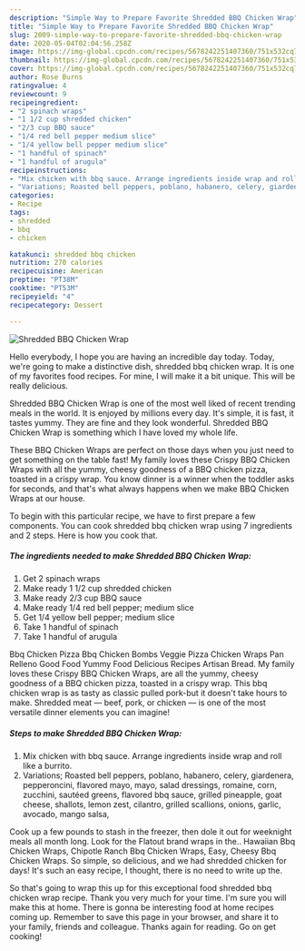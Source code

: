 ```yaml
---
description: "Simple Way to Prepare Favorite Shredded BBQ Chicken Wrap"
title: "Simple Way to Prepare Favorite Shredded BBQ Chicken Wrap"
slug: 2009-simple-way-to-prepare-favorite-shredded-bbq-chicken-wrap
date: 2020-05-04T02:04:56.258Z
image: https://img-global.cpcdn.com/recipes/5678242251407360/751x532cq70/shredded-bbq-chicken-wrap-recipe-main-photo.jpg
thumbnail: https://img-global.cpcdn.com/recipes/5678242251407360/751x532cq70/shredded-bbq-chicken-wrap-recipe-main-photo.jpg
cover: https://img-global.cpcdn.com/recipes/5678242251407360/751x532cq70/shredded-bbq-chicken-wrap-recipe-main-photo.jpg
author: Rose Burns
ratingvalue: 4
reviewcount: 9
recipeingredient:
- "2 spinach wraps"
- "1 1/2 cup shredded chicken"
- "2/3 cup BBQ sauce"
- "1/4 red bell pepper medium slice"
- "1/4 yellow bell pepper medium slice"
- "1 handful of spinach"
- "1 handful of arugula"
recipeinstructions:
- "Mix chicken with bbq sauce. Arrange ingredients inside wrap and roll like a burrito."
- "Variations; Roasted bell peppers, poblano, habanero, celery, giardenera, pepperoncini, flavored mayo, mayo, salad dressings, romaine, corn, zucchini, sautéed greens, flavored bbq sauce, grilled pineapple, goat cheese, shallots, lemon zest, cilantro, grilled scallions, onions, garlic, avocado, mango salsa,"
categories:
- Recipe
tags:
- shredded
- bbq
- chicken

katakunci: shredded bbq chicken 
nutrition: 270 calories
recipecuisine: American
preptime: "PT38M"
cooktime: "PT53M"
recipeyield: "4"
recipecategory: Dessert

---
```



![Shredded BBQ Chicken Wrap](https://img-global.cpcdn.com/recipes/5678242251407360/751x532cq70/shredded-bbq-chicken-wrap-recipe-main-photo.jpg)

Hello everybody, I hope you are having an incredible day today. Today, we're going to make a distinctive dish, shredded bbq chicken wrap. It is one of my favorites food recipes. For mine, I will make it a bit unique. This will be really delicious.

Shredded BBQ Chicken Wrap is one of the most well liked of recent trending meals in the world. It is enjoyed by millions every day. It's simple, it is fast, it tastes yummy. They are fine and they look wonderful. Shredded BBQ Chicken Wrap is something which I have loved my whole life.

These BBQ Chicken Wraps are perfect on those days when you just need to get something on the table fast! My family loves these Crispy BBQ Chicken Wraps with all the yummy, cheesy goodness of a BBQ chicken pizza, toasted in a crispy wrap. You know dinner is a winner when the toddler asks for seconds, and that&#39;s what always happens when we make BBQ Chicken Wraps at our house.


To begin with this particular recipe, we have to first prepare a few components. You can cook shredded bbq chicken wrap using 7 ingredients and 2 steps. Here is how you cook that.

<!--inarticleads1-->

##### The ingredients needed to make Shredded BBQ Chicken Wrap:

1. Get 2 spinach wraps
1. Make ready 1 1/2 cup shredded chicken
1. Make ready 2/3 cup BBQ sauce
1. Make ready 1/4 red bell pepper; medium slice
1. Get 1/4 yellow bell pepper; medium slice
1. Take 1 handful of spinach
1. Take 1 handful of arugula


Bbq Chicken Pizza Bbq Chicken Bombs Veggie Pizza Chicken Wraps Pan Relleno Good Food Yummy Food Delicious Recipes Artisan Bread. My family loves these Crispy BBQ Chicken Wraps, are all the yummy, cheesy goodness of a BBQ chicken pizza, toasted in a crispy wrap. This bbq chicken wrap is as tasty as classic pulled pork-but it doesn&#39;t take hours to make. Shredded meat — beef, pork, or chicken — is one of the most versatile dinner elements you can imagine! 

<!--inarticleads2-->

##### Steps to make Shredded BBQ Chicken Wrap:

1. Mix chicken with bbq sauce. Arrange ingredients inside wrap and roll like a burrito.
1. Variations; Roasted bell peppers, poblano, habanero, celery, giardenera, pepperoncini, flavored mayo, mayo, salad dressings, romaine, corn, zucchini, sautéed greens, flavored bbq sauce, grilled pineapple, goat cheese, shallots, lemon zest, cilantro, grilled scallions, onions, garlic, avocado, mango salsa,


Cook up a few pounds to stash in the freezer, then dole it out for weeknight meals all month long. Look for the Flatout brand wraps in the.. Hawaiian Bbq Chicken Wraps, Chipotle Ranch Bbq Chicken Wraps, Easy, Cheesy Bbq Chicken Wraps. So simple, so delicious, and we had shredded chicken for days! It&#39;s such an easy recipe, I thought, there is no need to write up the. 

So that's going to wrap this up for this exceptional food shredded bbq chicken wrap recipe. Thank you very much for your time. I'm sure you will make this at home. There is gonna be interesting food at home recipes coming up. Remember to save this page in your browser, and share it to your family, friends and colleague. Thanks again for reading. Go on get cooking!
